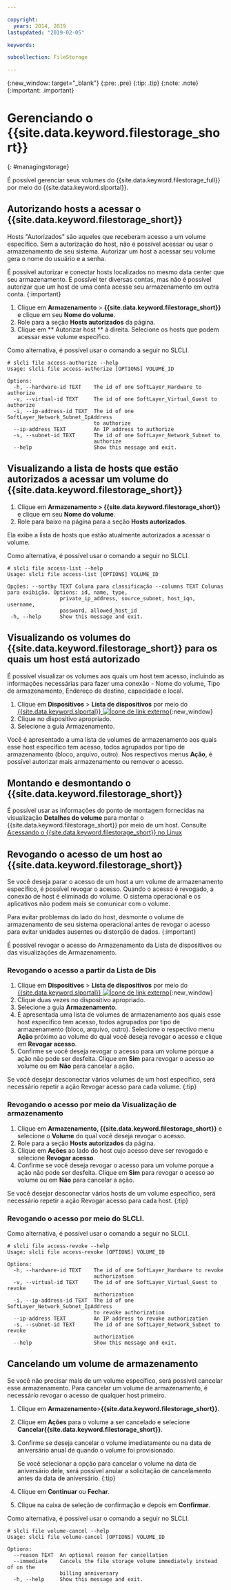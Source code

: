 ```yaml
---

copyright:
  years: 2014, 2019
lastupdated: "2019-02-05"

keywords:

subcollection: FileStorage

---
```

{:new_window: target="_blank"}
{:pre: .pre}
{:tip: .tip}
{:note: .note}
{:important: .important}


# Gerenciando o {{site.data.keyword.filestorage_short}}
{: #managingstorage}

É possível gerenciar seus volumes do  {{site.data.keyword.filestorage_full}}  por meio do  {{site.data.keyword.slportal}}.

## Autorizando hosts a acessar o  {{site.data.keyword.filestorage_short}}

Hosts "Autorizados" são aqueles que receberam acesso a um volume específico. Sem a autorização do host, não é possível acessar ou usar o armazenamento de seu sistema. Autorizar um host a acessar seu volume gera o nome do usuário e a senha.

É possível autorizar e conectar hosts localizados no mesmo data center que seu armazenamento. É possível ter diversas contas, mas não é possível autorizar que um host de uma conta acesse seu armazenamento em outra conta.
{:important}

1. Clique em **Armazenamento** > **{{site.data.keyword.filestorage_short}}** e clique em seu **Nome do volume**.
2. Role para a seção **Hosts autorizados** da página.
3. Clique em  ** Autorizar host **  à direita. Selecione os hosts que podem acessar esse volume específico.

Como alternativa, é possível usar o comando a seguir no SLCLI.
```
# slcli file access-authorize --help
Usage: slcli file access-authorize [OPTIONS] VOLUME_ID

Options:
  -h, --hardware-id TEXT    The id of one SoftLayer_Hardware to authorize
  -v, --virtual-id TEXT     The id of one SoftLayer_Virtual_Guest to authorize
  -i, --ip-address-id TEXT  The id of one SoftLayer_Network_Subnet_IpAddress
                            to authorize
  --ip-address TEXT         An IP address to authorize
  -s, --subnet-id TEXT      The id of one SoftLayer_Network_Subnet to
                            authorize
  --help                    Show this message and exit.
```

## Visualizando a lista de hosts que estão autorizados a acessar um volume do {{site.data.keyword.filestorage_short}}

1. Clique em **Armazenamento > {{site.data.keyword.filestorage_short}}** e clique em seu **Nome do volume**.
2. Role para baixo na página para a seção **Hosts autorizados**.

Ela exibe a lista de hosts que estão atualmente autorizados a acessar o volume.

Como alternativa, é possível usar o comando a seguir no SLCLI.
```
# slcli file access-list --help
Usage: slcli file access-list [OPTIONS] VOLUME_ID

Opções: --sortby TEXT Coluna para classificação --columns TEXT Colunas para exibição. Options: id, name, type,
                 private_ip_address, source_subnet, host_iqn, username,
                 password, allowed_host_id
 -h, --help      Show this message and exit.
```


## Visualizando os volumes do {{site.data.keyword.filestorage_short}} para os quais um host está autorizado

É possível visualizar os volumes aos quais um host tem acesso, incluindo as informações necessárias para fazer uma conexão - Nome do volume, Tipo de armazenamento, Endereço de destino, capacidade e local.

1. Clique em **Dispositivos** > **Lista de dispositivos** por meio do [{{site.data.keyword.slportal}} ![Ícone de link externo](../../icons/launch-glyph.svg "Ícone de link externo")](https://control.softlayer.com/){:new_window}
2. Clique no dispositivo apropriado.
2. Selecione a guia Armazenamento.

Você é apresentado a uma lista de volumes de armazenamento aos quais esse host específico tem acesso, todos agrupados por tipo de armazenamento (bloco, arquivo, outro). Nos respectivos menus **Ação**, é possível autorizar mais armazenamento ou remover o acesso.


## Montando e desmontando o {{site.data.keyword.filestorage_short}}

É possível usar as informações do ponto de montagem fornecidas na visualização **Detalhes do volume** para montar o {{site.data.keyword.filestorage_short}} por meio de um host. Consulte  [ Acessando o  {{site.data.keyword.filestorage_short}}  no Linux ](/docs/infrastructure/FileStorage?topic=FileStorage-mountingLinux)


## Revogando o acesso de um host ao  {{site.data.keyword.filestorage_short}}

Se você deseja parar o acesso de um host a um volume de armazenamento específico, é possível revogar o acesso. Quando o acesso é revogado, a conexão de host é eliminada do volume. O sistema operacional e os aplicativos não podem mais se comunicar com o volume.

Para evitar problemas do lado do host, desmonte o volume de armazenamento de seu sistema operacional antes de revogar o acesso para evitar unidades ausentes ou distorção de dados.
{:important}

É possível revogar o acesso do Armazenamento da Lista de dispositivos ou das visualizações de Armazenamento.

### Revogando o acesso a partir da Lista de Dis

1. Clique em **Dispositivos** > **Lista de dispositivos** por meio do [{{site.data.keyword.slportal}} ![Ícone de link externo](../../icons/launch-glyph.svg "Ícone de link externo")](https://control.softlayer.com/){:new_window}
2. Clique duas vezes no dispositivo apropriado.
3. Selecione a guia **Armazenamento**.
4. É apresentada uma lista de volumes de armazenamento aos quais esse host específico tem acesso, todos agrupados por tipo de armazenamento (bloco, arquivo, outro). Selecione o respectivo menu **Ação** próximo ao volume do qual você deseja revogar o acesso e clique em **Revogar acesso**.
5. Confirme se você deseja revogar o acesso para um volume porque a ação não pode ser desfeita. Clique em **Sim** para revogar o acesso ao volume ou em **Não** para cancelar a ação.

Se você desejar desconectar vários volumes de um host específico, será necessário repetir a ação Revogar acesso para cada volume.
{:tip}


### Revogando o acesso por meio da Visualização de armazenamento

1. Clique em **Armazenamento, {{site.data.keyword.filestorage_short}}** e selecione o **Volume** do qual você deseja revogar o acesso.
2. Role para a seção **Hosts autorizados** da página.
3. Clique em **Ações** ao lado do host cujo acesso deve ser revogado e selecione **Revogar acesso**.
4. Confirme se você deseja revogar o acesso para um volume porque a ação não pode ser desfeita. Clique em **Sim** para revogar o acesso ao volume ou em **Não** para cancelar a ação.

Se você desejar desconectar vários hosts de um volume específico, será necessário repetir a ação Revogar acesso para cada host.
{:tip}

### Revogando o acesso por meio do SLCLI.
Como alternativa, é possível usar o comando a seguir no SLCLI.
```
# slcli file access-revoke --help
Usage: slcli file access-revoke [OPTIONS] VOLUME_ID

Options:
  -h, --hardware-id TEXT    The id of one SoftLayer_Hardware to revoke
                            authorization
  -v, --virtual-id TEXT     The id of one SoftLayer_Virtual_Guest to revoke
                            authorization
  -i, --ip-address-id TEXT  The id of one SoftLayer_Network_Subnet_IpAddress
                            to revoke authorization
  --ip-address TEXT         An IP address to revoke authorization
  -s, --subnet-id TEXT      The id of one SoftLayer_Network_Subnet to revoke
                            authorization
  --help                    Show this message and exit.
```

## Cancelando um volume de armazenamento

Se você não precisar mais de um volume específico, será possível cancelar esse armazenamento. Para cancelar um volume de armazenamento, é necessário revogar o acesso de qualquer host primeiro.

1. Clique em **Armazenamento**>**{{site.data.keyword.filestorage_short}}**.
2. Clique em **Ações** para o volume a ser cancelado e selecione **Cancelar{{site.data.keyword.filestorage_short}}**.
3. Confirme se deseja cancelar o volume imediatamente ou na data de aniversário anual de quando o volume foi provisionado.

   Se você selecionar a opção para cancelar o volume na data de aniversário dele, será possível anular a solicitação de cancelamento antes da data de aniversário.
   {:tip}
4. Clique em **Continuar** ou **Fechar**.
5. Clique na caixa de seleção de confirmação e depois em **Confirmar**.

Como alternativa, é possível usar o comando a seguir no SLCLI.
```
# slcli file volume-cancel --help
Usage: slcli file volume-cancel [OPTIONS] VOLUME_ID

Options:
  --reason TEXT  An optional reason for cancellation
  --immediate    Cancels the file storage volume immediately instead of on the
                 billing anniversary
  -h, --help     Show this message and exit.
```
